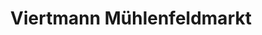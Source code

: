 ---
title: "Viertmann Mühlenfeldmarkt"
url: /werl/viertmann-muehlenfeldmarkt/
shop: Gemüse & Obst
---